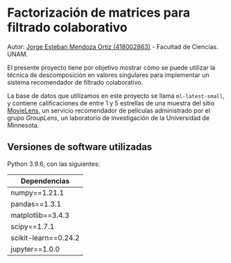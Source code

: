 # Factorización de matrices para filtrado colaborativo
Autor: [Jorge Esteban Mendoza Ortiz (418002863)](mailto:esteban.mendoza@ciencias.unam.mx) - Facultad de Ciencias. UNAM.

El presente proyecto tiene por objetivo mostrar cómo se puede utilizar la técnica de descomposición en valores singulares para implementar un sistema recomendador de filtrado colaborativo. 

La base de datos que utilizamos en este proyecto se llama `ml-latest-small`, y contiene calificaciones de entre 1 y 5 estrellas de una muestra del sitio [MovieLens](http://movielens.org), un servicio recomendador de películas administrado por el grupo _GroupLens_, un laboratorio de investigación de la Universidad de Minnesota.

## Versiones de software utilizadas

Python 3.9.6, con las siguientes:

| Dependencias         |
|----------------------|
| numpy==1.21.1        |
| pandas==1.3.1        |
| matplotlib==3.4.3    |
| scipy==1.7.1         |
| scikit-learn==0.24.2 |
| jupyter==1.0.0       |
